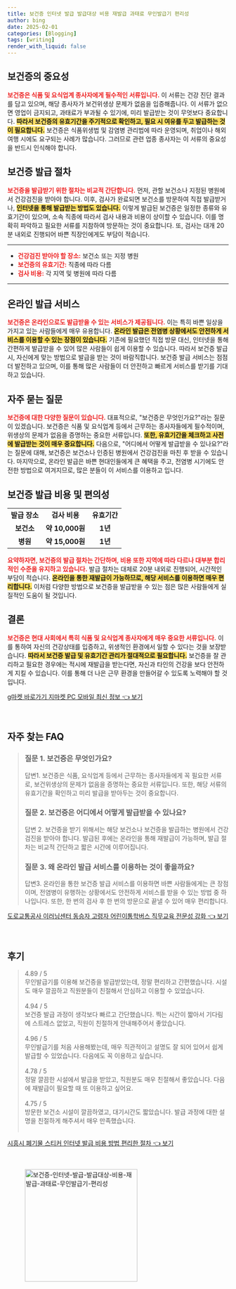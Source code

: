```yaml
---
title: 보건증 인터넷 발급 발급대상 비용 재발급 과태료 무인발급기 편리성
author: bing
date: 2025-02-01
categories: [Blogging]
tags: [writing]
render_with_liquid: false
---
```



<h2 id='보건증의 중요성'>보건증의 중요성</h2>

<p><b><span style="color: #ee2323;">보건증은 식품 및 요식업계 종사자에게 필수적인 서류입니다.</span></b> 이 서류는 건강 진단 결과를 담고 있으며, 해당 종사자가 보건위생상 문제가 없음을 입증해줍니다. 이 서류가 없으면 영업이 금지되고, 과태료가 부과될 수 있기에, 미리 발급받는 것이 무엇보다 중요합니다. <b><span style="background-color: #ffe066;">따라서 보건증의 유효기간을 주기적으로 확인하고, 필요 시 여유를 두고 발급하는 것이 필요합니다.</span></b> 보건증은 식품위생법 및 감염병 관리법에 따라 운영되며, 취업이나 해외여행 시에도 요구되는 사례가 많습니다. 그러므로 관련 업종 종사자는 이 서류의 중요성을 반드시 인식해야 합니다.</p>

<h2 id='보건증 발급 절차'>보건증 발급 절차</h2>

<p><b><span style="color: #ee2323;">보건증을 발급받기 위한 절차는 비교적 간단합니다.</span></b> 먼저, 관할 보건소나 지정된 병원에서 건강검진을 받아야 합니다. 이후, 검사가 완료되면 보건소를 방문하여 직접 발급받거나, <b><span style="background-color: #ffe066;">인터넷을 통해 발급받는 방법도 있습니다.</span></b> 이렇게 발급된 보건증은 일정한 종류와 유효기간이 있으며, 소속 직종에 따라서 검사 내용과 비용이 상이할 수 있습니다. 이를 명확히 파악하고 필요한 서류를 지참하여 방문하는 것이 중요합니다. 또, 검사는 대개 20분 내외로 진행되어 바쁜 직장인에게도 부담이 적습니다.</p>

<hr />

<ul>
    <li><b><span style="color: #ee2323;">건강검진 받아야 할 장소:</span></b> 보건소 또는 지정 병원</li>
    <li><b><span style="color: #ee2323;">보건증의 유효기간:</span></b> 직종에 따라 다름</li>
    <li><b><span style="color: #ee2323;">검사 비용:</span></b> 각 지역 및 병원에 따라 다름</li>
</ul>

<hr />

<h2 id='온라인 발급 서비스'>온라인 발급 서비스</h2>

<p><b><span style="color: #ee2323;">보건증은 온라인으로도 발급받을 수 있는 서비스가 제공됩니다.</span></b> 이는 특히 바쁜 일상을 가지고 있는 사람들에게 매우 유용합니다. <b><span style="background-color: #ffe066;">온라인 발급은 전염병 상황에서도 안전하게 서비스를 이용할 수 있는 장점이 있습니다.</span></b> 기존에 필요했던 직접 방문 대신, 인터넷을 통해 간편하게 발급받을 수 있어 많은 사람들이 쉽게 이용할 수 있습니다. 따라서 보건증 발급시, 자신에게 맞는 방법으로 발급을 받는 것이 바람직합니다. 보건증 발급 서비스는 점점 더 발전하고 있으며, 이를 통해 많은 사람들이 더 안전하고 빠르게 서비스를 받기를 기대하고 있습니다.</p>

<h2 id='자주 묻는 질문'>자주 묻는 질문</h2>

<p><b><span style="color: #ee2323;">보건증에 대한 다양한 질문이 있습니다.</span></b> 대표적으로, "보건증은 무엇인가요?"라는 질문이 있겠습니다. 보건증은 식품 및 요식업계 등에서 근무하는 종사자들에게 필수적이며, 위생상의 문제가 없음을 증명하는 중요한 서류입니다. <b><span style="background-color: #ffe066;">또한, 유효기간을 체크하고 사전에 발급받는 것이 매우 중요합니다.</span></b> 다음으로, "어디에서 어떻게 발급받을 수 있나요?"라는 질문에 대해, 보건증은 보건소나 인증된 병원에서 건강검진을 마친 후 받을 수 있습니다. 마지막으로, 온라인 발급은 바쁜 현대인들에게 큰 혜택을 주고, 전염병 시기에도 안전한 방법으로 여겨지므로, 많은 분들이 이 서비스를 이용하고 입니다.</p>

<h2 id='보건증 발급 비용 및 편의성'>보건증 발급 비용 및 편의성</h2>

<table>
    <tr>
        <td style="text-align: center; height: 17px;"><b>발급 장소</b></td>
        <td style="text-align: center; height: 17px;"><b>검사 비용</b></td>
        <td style="text-align: center; height: 17px;"><b>유효기간</b></td>
    </tr>
    <tr>
        <td style="text-align: center; height: 17px;"><b>보건소</b></td>
        <td style="text-align: center; height: 17px;"><b>약 10,000원</b></td>
        <td style="text-align: center; height: 17px;"><b>1년</b></td>
    </tr>
    <tr>
        <td style="text-align: center; height: 17px;"><b>병원</b></td>
        <td style="text-align: center; height: 17px;"><b>약 15,000원</b></td>
        <td style="text-align: center; height: 17px;"><b>1년</b></td>
    </tr>
</table>

<p><b><span style="color: #ee2323;">요약하자면, 보건증의 발급 절차는 간단하며, 비용 또한 지역에 따라 다르나 대부분 합리적인 수준을 유지하고 있습니다.</span></b> 발급 절차는 대체로 20분 내외로 진행되어, 시간적인 부담이 적습니다. <b><span style="background-color: #ffe066;">온라인을 통한 재발급이 가능하므로, 해당 서비스를 이용하면 매우 편리합니다.</span></b> 이처럼 다양한 방법으로 보건증을 발급받을 수 있는 점은 많은 사람들에게 실질적인 도움이 될 것입니다.</p>

<h2 id='결론'>결론</h2>

<p><b><span style="color: #ee2323;">보건증은 현대 사회에서 특히 식품 및 요식업계 종사자에게 매우 중요한 서류입니다.</span></b> 이를 통하여 자신의 건강상태를 입증하고, 위생적인 환경에서 일할 수 있다는 것을 보장받습니다. <b><span style="background-color: #ffe066;">따라서 보건증 발급 및 유효기간 관리가 절대적으로 필요합니다.</span></b> 보건증을 잘 관리하고 필요한 경우에는 적시에 재발급을 받는다면, 자신과 타인의 건강을 보다 안전하게 지킬 수 있습니다. 이를 통해 더 나은 근무 환경을 만들어갈 수 있도록 노력해야 할 것입니다. </p>


<p><a class="click-button" title="g마켓 바로가기 지마켓 PC 모바일 최신 정보" href="https://yellowplanner.github.io/posts/g%EB%A7%88%EC%BC%93-%EB%B0%94%EB%A1%9C%EA%B0%80%EA%B8%B0-%EC%A7%80%EB%A7%88%EC%BC%93-PC-%EB%AA%A8%EB%B0%94%EC%9D%BC-%EC%B5%9C%EC%8B%A0-%EC%A0%95%EB%B3%B4/" rel="dofollow">g마켓 바로가기 지마켓 PC 모바일 최신 정보 👈 보기</a></p><br>
<h2 id='자주_찾는_FAQ'>자주 찾는 FAQ</h2>
<div itemscope="" itemtype="https://schema.org/FAQPage"> 
<blockquote> 
<div itemscope="" itemprop="mainEntity" itemtype="https://schema.org/Question"> 
<h3 itemprop="name">질문 1. 보건증은 무엇인가요?</h3> 
<div itemscope="" itemprop="acceptedAnswer" itemtype="https://schema.org/Answer"> 
<span itemprop="text"> 
<p>답변1. 보건증은 식품, 요식업계 등에서 근무하는 종사자들에게 꼭 필요한 서류로, 보건위생상의 문제가 없음을 증명하는 중요한 서류입니다. 또한, 해당 서류의 유효기간을 확인하고 미리 발급을 받아두는 것이 중요합니다.</p> 
</span> 
</div> 
</div> 

<div itemscope="" itemprop="mainEntity" itemtype="https://schema.org/Question"> 
<h3 itemprop="name">질문 2. 보건증은 어디에서 어떻게 발급받을 수 있나요?</h3> 
<div itemscope="" itemprop="acceptedAnswer" itemtype="https://schema.org/Answer"> 
<span itemprop="text"> 
<p>답변 2. 보건증을 받기 위해서는 해당 보건소나 보건증을 발급하는 병원에서 건강검진을 받아야 합니다. 발급된 후에는 온라인을 통해 재발급이 가능하며, 발급 절차는 비교적 간단하고 짧은 시간에 이루어집니다.</p> 
</span> 
</div> 
</div> 

<div itemscope="" itemprop="mainEntity" itemtype="https://schema.org/Question"> 
<h3 itemprop="name">질문 3. 왜 온라인 발급 서비스를 이용하는 것이 좋을까요?</h3> 
<div itemscope="" itemprop="acceptedAnswer" itemtype="https://schema.org/Answer"> 
<span itemprop="text"> 
<p>답변3. 온라인을 통한 보건증 발급 서비스를 이용하면 바쁜 사람들에게는 큰 장점이며, 전염병이 유행하는 상황에서도 안전하게 서비스를 받을 수 있는 방법 중 하나입니다. 또한, 한 번의 검사 후 한 번의 방문으로 끝낼 수 있어 매우 편리합니다.</p> 
</span> 
</div> 
</div> 
</blockquote> 
</div>
<p><a class="click-button" title="도로교통공사 이러닝센터 동승자 고령자 어린이통학버스 직무교육 전문성 강화" href="https://yellowplanner.github.io/posts/%EB%8F%84%EB%A1%9C%EA%B5%90%ED%86%B5%EA%B3%B5%EC%82%AC-%EC%9D%B4%EB%9F%AC%EB%8B%9D%EC%84%BC%ED%84%B0-%EB%8F%99%EC%8A%B9%EC%9E%90-%EA%B3%A0%EB%A0%B9%EC%9E%90-%EC%96%B4%EB%A6%B0%EC%9D%B4%ED%86%B5%ED%95%99%EB%B2%84%EC%8A%A4-%EC%A7%81%EB%AC%B4%EA%B5%90%EC%9C%A1-%EC%A0%84%EB%AC%B8%EC%84%B1-%EA%B0%95%ED%99%94/" rel="dofollow">도로교통공사 이러닝센터 동승자 고령자 어린이통학버스 직무교육 전문성 강화 👈 보기</a></p><br>
<h2 id='후기'>후기</h2>
<div itemscope itemtype="https://schema.org/Product">
  <blockquote>
  <div itemprop="review" itemscope itemtype="https://schema.org/Review">
      <div itemprop="reviewRating" itemscope itemtype="https://schema.org/Rating"> <span itemprop="ratingValue">4.89</span> / <span itemprop="bestRating">5</span> </div>
      <span itemprop="reviewBody">무인발급기를 이용해 보건증을 발급받았는데, 정말 편리하고 간편했습니다. 시설도 매우 깔끔하고 직원분들이 친절해서 안심하고 이용할 수 있었습니다.</span>
  </div>
  <br>
  <div itemprop="review" itemscope itemtype="https://schema.org/Review">
      <div itemprop="reviewRating" itemscope itemtype="https://schema.org/Rating"> <span itemprop="ratingValue">4.94</span> / <span itemprop="bestRating">5</span> </div>
      <span itemprop="reviewBody">보건증 발급 과정이 생각보다 빠르고 간단했습니다. 찍는 시간이 짧아서 기다림에 스트레스 없었고, 직원이 친절하게 안내해주어서 좋았습니다.</span>
  </div>
  <br>
  <div itemprop="review" itemscope itemtype="https://schema.org/Review">
      <div itemprop="reviewRating" itemscope itemtype="https://schema.org/Rating"> <span itemprop="ratingValue">4.96</span> / <span itemprop="bestRating">5</span> </div>
      <span itemprop="reviewBody">무인발급기를 처음 사용해봤는데, 매우 직관적이고 설명도 잘 되어 있어서 쉽게 발급할 수 있었습니다. 다음에도 꼭 이용하고 싶습니다.</span>
  </div>
  <br>
  <div itemprop="review" itemscope itemtype="https://schema.org/Review">
      <div itemprop="reviewRating" itemscope itemtype="https://schema.org/Rating"> <span itemprop="ratingValue">4.78</span> / <span itemprop="bestRating">5</span> </div>
      <span itemprop="reviewBody">정말 깔끔한 시설에서 발급을 받았고, 직원분도 매우 친절해서 좋았습니다. 다음에 재발급이 필요할 때 또 이용하고 싶어요.</span>
  </div>
  <br>
  <div itemprop="review" itemscope itemtype="https://schema.org/Review">
      <div itemprop="reviewRating" itemscope itemtype="https://schema.org/Rating"> <span itemprop="ratingValue">4.75</span> / <span itemprop="bestRating">5</span> </div>
      <span itemprop="reviewBody">방문한 보건소 시설이 깔끔하였고, 대기시간도 짧았습니다. 발급 과정에 대한 설명을 친절하게 해주셔서 매우 만족했습니다.</span>
  </div>
  <br>
  </blockquote>
</div>
<p><a class="click-button" title="시흥시 폐기물 스티커 인터넷 발급 비용 방법 편리한 절차" href="https://yellowplanner.github.io/posts/%EC%8B%9C%ED%9D%A5%EC%8B%9C-%ED%8F%90%EA%B8%B0%EB%AC%BC-%EC%8A%A4%ED%8B%B0%EC%BB%A4-%EC%9D%B8%ED%84%B0%EB%84%B7-%EB%B0%9C%EA%B8%89-%EB%B9%84%EC%9A%A9-%EB%B0%A9%EB%B2%95-%ED%8E%B8%EB%A6%AC%ED%95%9C-%EC%A0%88%EC%B0%A8/" rel="dofollow">시흥시 폐기물 스티커 인터넷 발급 비용 방법 편리한 절차 👈 보기</a></p><br>
<figure class="image"><img src="https://yellowplanner.github.io/assets/img/thumbnail/보건증-인터넷-발급-발급대상-비용-재발급-과태료-무인발급기-편리성.webp" alt="보건증-인터넷-발급-발급대상-비용-재발급-과태료-무인발급기-편리성" width="256" height="256"></figure>